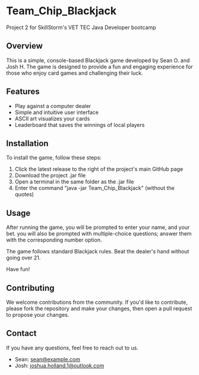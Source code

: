 # Team_Chip_Blackjack
Project 2 for SkillStorm's VET TEC Java Developer bootcamp

## Overview
This is a simple, console-based Blackjack game developed by Sean O. and Josh H. The game is designed to provide a fun and engaging experience for those who enjoy card games and challenging their luck.

## Features
- Play against a computer dealer
- Simple and intuitive user interface
- ASCII art visualizes your cards
- Leaderboard that saves the winnings of local players

## Installation
To install the game, follow these steps:

1. Click the latest release to the right of the project's main GitHub page
2. Download the project .jar file
3. Open a terminal in the same folder as the .jar file
4. Enter the command "java -jar Team_Chip_Blackjack" (without the quotes)

## Usage
After running the game, you will be prompted to enter your name, and your bet. you will also be prompted with multiple-choice questions; answer them with the corresponding number option.

The game follows standard Blackjack rules. Beat the dealer's hand without going over 21.

Have fun!

## Contributing
We welcome contributions from the community. If you'd like to contribute, please fork the repository and make your changes, then open a pull request to propose your changes.

## Contact
If you have any questions, feel free to reach out to us.

- Sean: sean@example.com
- Josh: joshua.holland.1@outlook.com
